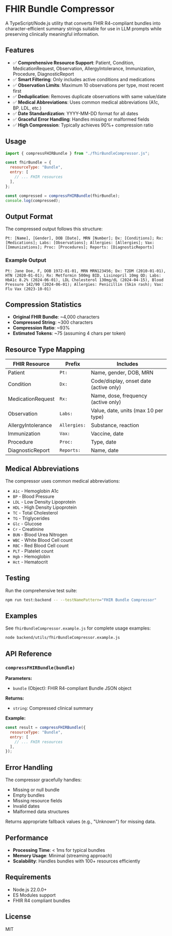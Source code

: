# FHIR Bundle Compressor

A TypeScript/Node.js utility that converts FHIR R4-compliant bundles into character-efficient summary strings suitable for use in LLM prompts while preserving clinically meaningful information.

## Features

- ✅ **Comprehensive Resource Support**: Patient, Condition, MedicationRequest, Observation, AllergyIntolerance, Immunization, Procedure, DiagnosticReport
- ✅ **Smart Filtering**: Only includes active conditions and medications
- ✅ **Observation Limits**: Maximum 10 observations per type, most recent first
- ✅ **Deduplication**: Removes duplicate observations with same value/date
- ✅ **Medical Abbreviations**: Uses common medical abbreviations (A1c, BP, LDL, etc.)
- ✅ **Date Standardization**: YYYY-MM-DD format for all dates
- ✅ **Graceful Error Handling**: Handles missing or malformed fields
- ✅ **High Compression**: Typically achieves 90%+ compression ratio

## Usage

```javascript
import { compressFHIRBundle } from "./fhirBundleCompressor.js";

const fhirBundle = {
  resourceType: "Bundle",
  entry: [
    // ... FHIR resources
  ],
};

const compressed = compressFHIRBundle(fhirBundle);
console.log(compressed);
```

## Output Format

The compressed output follows this structure:

```
Pt: [Name], [Gender], DOB [Date], MRN [Number]; Dx: [Conditions]; Rx: [Medications]; Labs: [Observations]; Allergies: [Allergies]; Vax: [Immunizations]; Proc: [Procedures]; Reports: [DiagnosticReports]
```

### Example Output

```
Pt: Jane Doe, F, DOB 1972-01-01, MRN MRN123456; Dx: T2DM (2010-01-01), HTN (2020-01-01); Rx: Metformin 500mg BID, Lisinopril 10mg QD; Labs: HbA1c 8.2% (2024-06-01), LDL Cholesterol 130mg/dL (2024-04-15), Blood Pressure 142/90 (2024-06-01); Allergies: Penicillin (Skin rash); Vax: Flu Vax (2023-10-01)
```

## Compression Statistics

- **Original FHIR Bundle**: ~4,000 characters
- **Compressed String**: ~300 characters
- **Compression Ratio**: ~93%
- **Estimated Tokens**: ~75 (assuming 4 chars per token)

## Resource Type Mapping

| FHIR Resource      | Prefix       | Includes                               |
| ------------------ | ------------ | -------------------------------------- |
| Patient            | `Pt:`        | Name, gender, DOB, MRN                 |
| Condition          | `Dx:`        | Code/display, onset date (active only) |
| MedicationRequest  | `Rx:`        | Name, dose, frequency (active only)    |
| Observation        | `Labs:`      | Value, date, units (max 10 per type)   |
| AllergyIntolerance | `Allergies:` | Substance, reaction                    |
| Immunization       | `Vax:`       | Vaccine, date                          |
| Procedure          | `Proc:`      | Type, date                             |
| DiagnosticReport   | `Reports:`   | Name, date                             |

## Medical Abbreviations

The compressor uses common medical abbreviations:

- `A1c` - Hemoglobin A1c
- `BP` - Blood Pressure
- `LDL` - Low Density Lipoprotein
- `HDL` - High Density Lipoprotein
- `TC` - Total Cholesterol
- `TG` - Triglycerides
- `Glc` - Glucose
- `Cr` - Creatinine
- `BUN` - Blood Urea Nitrogen
- `WBC` - White Blood Cell count
- `RBC` - Red Blood Cell count
- `PLT` - Platelet count
- `Hgb` - Hemoglobin
- `Hct` - Hematocrit

## Testing

Run the comprehensive test suite:

```bash
npm run test:backend -- --testNamePattern="FHIR Bundle Compressor"
```

## Examples

See `fhirBundleCompressor.example.js` for complete usage examples:

```bash
node backend/utils/fhirBundleCompressor.example.js
```

## API Reference

### `compressFHIRBundle(bundle)`

**Parameters:**

- `bundle` (Object): FHIR R4-compliant Bundle JSON object

**Returns:**

- `string`: Compressed clinical summary

**Example:**

```javascript
const result = compressFHIRBundle({
  resourceType: "Bundle",
  entry: [
    // ... FHIR resources
  ],
});
```

## Error Handling

The compressor gracefully handles:

- Missing or null bundle
- Empty bundles
- Missing resource fields
- Invalid dates
- Malformed data structures

Returns appropriate fallback values (e.g., "Unknown") for missing data.

## Performance

- **Processing Time**: < 1ms for typical bundles
- **Memory Usage**: Minimal (streaming approach)
- **Scalability**: Handles bundles with 100+ resources efficiently

## Requirements

- Node.js 22.0.0+
- ES Modules support
- FHIR R4 compliant bundles

## License

MIT
